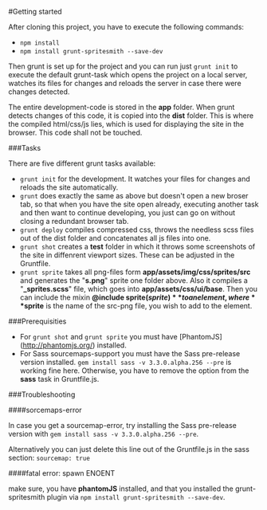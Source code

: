 #Getting started

After cloning this project, you have to execute the following commands:

- `npm install`
- `npm install grunt-spritesmith --save-dev`

Then grunt is set up for the project and you can run just `grunt init` to execute the default grunt-task which opens the project on a local server, watches its files for changes and reloads the server in case there were changes detected.

The entire development-code is stored in the **app** folder. When grunt detects changes of this code, it is copied into the **dist** folder. This is where the compiled html/css/js lies, which is used for displaying the site in the browser. This code shall not be touched.

###Tasks

There are five different grunt tasks available:
- `grunt init` for the development. It watches your files for changes and reloads the site automatically.
- `grunt` does exactly the same as above but doesn't open a new broser tab, so that when you have the site open already, executing another task and then want to continue developing, you just can go on without closing a redundant browser tab.
- `grunt deploy` compiles compressed css, throws the needless scss files out of the dist folder and concatenates all js files into one.
- `grunt shot` creates a **test** folder in which it throws some screenshots of the site in diffenrent viewport sizes. These can be adjusted in the Gruntfile.
- `grunt sprite` takes all png-files form **app/assets/img/css/sprites/src** and generates the "**s.png**" sprite one folder above. Also it compiles a "**_sprites.scss**" file, which goes into **app/assets/css/ui/base**. Then you can include the mixin **@include sprite($sprite)** to an element, where **$sprite** is the name of the src-png file, you wish to add to the element.

###Prerequisities

- For `grunt shot` and `grunt sprite` you must have [PhantomJS] (http://phantomjs.org/) installed.
- For Sass sourcemaps-support you must have the Sass pre-release version installed. `gem install sass -v 3.3.0.alpha.256 --pre` is working fine here. Otherwise, you have to remove the option from the **sass** task in Gruntfile.js.

###Troubleshooting

####sorcemaps-error

In case you get a sourcemap-error, try installing the Sass pre-release version with `gem install sass -v 3.3.0.alpha.256 --pre`.

Alternatively you can just delete this line out of the Gruntfile.js in the sass section:
`sourcemap: true`

####fatal error: spawn ENOENT

make sure, you have **phantomJS** installed, and that you installed the grunt-spritesmith plugin via `npm install grunt-spritesmith --save-dev`.